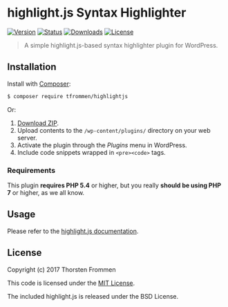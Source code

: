 # highlight.js Syntax Highlighter

[![Version](https://img.shields.io/packagist/v/tfrommen/highlightjs.svg)](https://packagist.org/packages/tfrommen/highlightjs)
[![Status](https://img.shields.io/badge/status-active-brightgreen.svg)](https://github.com/tfrommen/highlightjs)
[![Downloads](https://img.shields.io/packagist/dt/tfrommen/highlightjs.svg)](https://packagist.org/packages/tfrommen/highlightjs)
[![License](https://img.shields.io/packagist/l/tfrommen/highlightjs.svg)](https://packagist.org/packages/tfrommen/highlightjs)

> A simple highlight.js-based syntax highlighter plugin for WordPress.

## Installation

Install with [Composer](https://getcomposer.org):

```sh
$ composer require tfrommen/highlightjs
```

Or:

1. [Download ZIP](https://github.com/tfrommen/highlightjs/releases).
1. Upload contents to the `/wp-content/plugins/` directory on your web server.
1. Activate the plugin through the _Plugins_ menu in WordPress.
1. Include code snippets wrapped in `<pre><code>` tags.

### Requirements

This plugin **requires PHP 5.4** or higher, but you really **should be using PHP 7** or higher, as we all know.

## Usage

Please refer to the [highlight.js documentation](https://highlightjs.org/).

## License

Copyright (c) 2017 Thorsten Frommen

This code is licensed under the [MIT License](LICENSE).

The included highlight.js is released under the BSD License.
